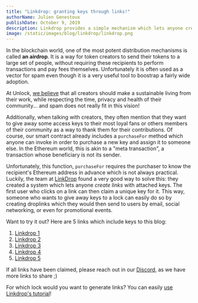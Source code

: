 ```yaml
---
title: "Linkdrop: granting keys through links!"
authorName: Julien Genestoux
publishDate: October 9, 2019
description: Linkdrop provides a simple mechanism which lets anyone create links to "claim" keys for free!
image: /static/images/blog/linkdrop/linkdrop.png
---
```


In the blockchain world, one of the most potent distribution mechanisms is called **an airdrop**. It is a way for token creators to send their tokens to a large set of people, without requiring these recipients to perform transactions and pay fees themselves. Unfortunately it is often used as a vector for spam even though it is a very useful tool to boostrap a fairly wide adoption.

At Unlock, [we believe](/blog/mission-vision/) that all creators should make a sustainable living from their work, while respecting the time, privacy and health of their community... and spam does not really fit in this vision!

Additionally, when talking with creators, they often mention that they want to give away some access keys to their most loyal fans or others members of their community as a way to thank them for their contributions. Of course, our smart contract already includes a `purchaseFor` method which anyone can invoke in order to purchase a new key and assign it to someone else. In the Ethereum world, this is akin to a "meta transaction", a transaction whose beneficiary is not its sender.

Unfortunately, this function, `purchaseFor` requires the purchaser to know the recipient's Ethereum address in advance which is not always practical. Luckily, the team at [LinkDrop](https://linkdrop.io/) found a very good way to solve this: they created a system which lets anyone _create links_ with attached keys. The first user who clicks on a link can then claim a unique key for it. This way, someone who wants to give away keys to a lock can easily do so by creating droplinks which they would then send to users by email, social networking, or even for promotional events.

Want to try it out? Here are 5 links which include keys to this blog:
1. [Linkdrop 1](https://unlock.linkdrop.io/#/receive?weiAmount=100000000000000&tokenAddress=0x0000000000000000000000000000000000000000&tokenAmount=0&expirationTime=12345678910&version=1&chainId=1&linkKey=0x826a1830f35b9c932ee214d40959f5279cdac4a5e94b3c0cef40001b8d63d9aa&linkdropMasterAddress=0x6C0F58AD4eb24da5769412Bf34dDEe698c4d185b&linkdropSignerSignature=0xbabb6eef79f840c45101ac3385b4452dac0b60fff73cb5ebccf381d26f4567ee08b4d4fd0642599e07eea24d374961d0fb77f19acef544d9f2f2bf3cd0df284d1b&campaignId=0&lock=0xB0114bbDCe17e0AF91b2Be32916a1e236cf6034F&article=https%3A%2F%2Funlock-protocol.com%2Fblog%2F)
2. [Linkdrop 2](https://unlock.linkdrop.io/#/receive?weiAmount=100000000000000&tokenAddress=0x0000000000000000000000000000000000000000&tokenAmount=0&expirationTime=12345678910&version=1&chainId=1&linkKey=0xdda46e4ad8b782302ee00b4859dbc42a82f887b3ad57a407b9ac2cd6d58444eb&linkdropMasterAddress=0x6C0F58AD4eb24da5769412Bf34dDEe698c4d185b&linkdropSignerSignature=0xacfeb8d442798219d762c5aba79bdf95ba21bcc10e1a6eeb08fb192cf4b695d615193feccdcd497d1b8c864f264835429f78861e169177e9226395a7d07ee94d1c&campaignId=0&lock=0xB0114bbDCe17e0AF91b2Be32916a1e236cf6034F&article=https%3A%2F%2Funlock-protocol.com%2Fblog%2F)
3. [Linkdrop 3](https://unlock.linkdrop.io/#/receive?weiAmount=100000000000000&tokenAddress=0x0000000000000000000000000000000000000000&tokenAmount=0&expirationTime=12345678910&version=1&chainId=1&linkKey=0x50cb9777a62ac97fc7827f0205eea56601b560b8c96c0b476a23ea3de7909111&linkdropMasterAddress=0x6C0F58AD4eb24da5769412Bf34dDEe698c4d185b&linkdropSignerSignature=0x8eed63b88a3c0883abff8f9e3e7ebf3bf7c09d08abb19e89fd094679accc352a2e14372a2667a74c9cc57df76270cfe0de46421b24576790efde7161713360ec1c&campaignId=0&lock=0xB0114bbDCe17e0AF91b2Be32916a1e236cf6034F&article=https%3A%2F%2Funlock-protocol.com%2Fblog%2F)
4. [Linkdrop 4](https://unlock.linkdrop.io/#/receive?weiAmount=100000000000000&tokenAddress=0x0000000000000000000000000000000000000000&tokenAmount=0&expirationTime=12345678910&version=1&chainId=1&linkKey=0x63af75b48f6dd45678ba08dcfc6b266be56198f80ee0a86c9cda9cba8598ee56&linkdropMasterAddress=0x6C0F58AD4eb24da5769412Bf34dDEe698c4d185b&linkdropSignerSignature=0x3bfb5be7648b5af77a134a4223a2f85f8c75c8091c71407d1c6076974eb283437cc0a31c9db219585efa1c9024c9df2a07e54f68e421d700c077ca0046fbe2921b&campaignId=0&lock=0xB0114bbDCe17e0AF91b2Be32916a1e236cf6034F&article=https%3A%2F%2Funlock-protocol.com%2Fblog%2F)
5. [Linkdrop 5](https://unlock.linkdrop.io/#/receive?weiAmount=100000000000000&tokenAddress=0x0000000000000000000000000000000000000000&tokenAmount=0&expirationTime=12345678910&version=1&chainId=1&linkKey=0x13cc25c7fa22354db7ebc1bdcfe24226c2b1d279b843d96f409812bd74ff08c2&linkdropMasterAddress=0x6C0F58AD4eb24da5769412Bf34dDEe698c4d185b&linkdropSignerSignature=0xa6663cbca6a23e8ca2bec4354320cb73f547bd6abddaf71e9aa2a1afb22c15c573e5dea4f05187db1919f33f74bdcd001781c07eb8f20ab557d48bcd30a4da741c&campaignId=0&lock=0xB0114bbDCe17e0AF91b2Be32916a1e236cf6034F&article=https%3A%2F%2Funlock-protocol.com%2Fblog%2F)

If all links have been claimed, please reach out in our [Discord](https://discord.gg/Ah6ZEJyTDp), as we have more links to share ;)

For which lock would you want to generate links? You can easily [use Linkdrop's tutorial](https://github.com/LinkdropHQ/linkdrop-unlock)!

